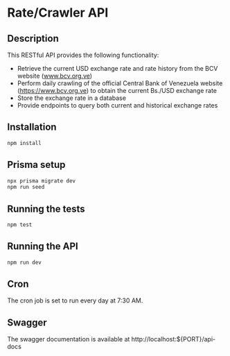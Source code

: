 # Rate/Crawler API

## Description

This RESTful API provides the following functionality:

- Retrieve the current USD exchange rate and rate history from the BCV website (www.bcv.org.ve)
- Perform daily crawling of the official Central Bank of Venezuela website (https://www.bcv.org.ve) to obtain the current Bs./USD exchange rate
- Store the exchange rate in a database
- Provide endpoints to query both current and historical exchange rates


## Installation

```bash
npm install
```

## Prisma setup

```bash
npx prisma migrate dev
npm run seed
```

## Running the tests

```bash
npm test
```

## Running the API

```bash
npm run dev
```

## Cron
The cron job is set to run every day at 7:30 AM.

## Swagger
The swagger documentation is available at http://localhost:${PORT}/api-docs
